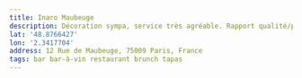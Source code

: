 ```yaml
---
title: Inaro Maubeuge
description: Décoration sympa, service très agréable. Rapport qualité/prix 👌🏻
lat: '48.8766427'
lon: '2.3417704'
address: 12 Rue de Maubeuge, 75009 Paris, France
tags: bar bar-à-vin restaurant brunch tapas
---
```

